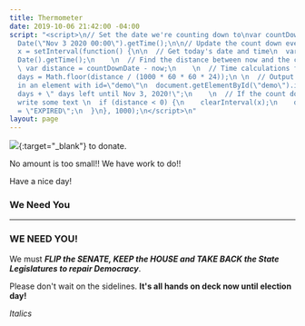 ```yaml
---
title: Thermometer
date: 2019-10-06 21:42:00 -04:00
script: "<script>\n// Set the date we're counting down to\nvar countDownDate = new
  Date(\"Nov 3 2020 00:00\").getTime();\n\n// Update the count down every 1 second\nvar
  x = setInterval(function() {\n\n  // Get today's date and time\n  var now = new
  Date().getTime();\n    \n  // Find the distance between now and the count down date\n
  \ var distance = countDownDate - now;\n    \n  // Time calculations for days\n  var
  days = Math.floor(distance / (1000 * 60 * 60 * 24));\n \n  // Output the result
  in an element with id=\"demo\"\n  document.getElementById(\"demo\").innerHTML =
  days + \" days left until Nov 3, 2020!\";\n    \n  // If the count down is over,
  write some text \n  if (distance < 0) {\n    clearInterval(x);\n    document.getElementById(\"demo\").innerHTML
  = \"EXPIRED\";\n  }\n}, 1000);\n</script>\n"
layout: page
---
```


[<img src="https://secure.actblue.com/goals/70268.png?size=large&style=dark"/>](https://secure.actblue.com/donate/indivisibleama411742968?refcode=thermometer){:target="_blank"} to donate.

No amount is too small!!  We have work to do!!

Have a nice day!

### We Need You

---

<meta name="viewport" content="width=device-width, initial-scale=1">

### WE NEED YOU!


<p id="demo">
</p>


We must ***FLIP the SENATE, KEEP the HOUSE and TAKE BACK the State Legislatures to repair Democracy***.

Please don't wait on the sidelines.  **It's all hands on deck now until election day!**

*Italics*
